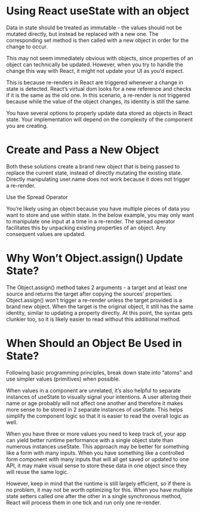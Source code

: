 # Using React useState with an object

Data in state should be treated as immutable - the values should not be mutated directly, but instead be replaced with a new one. The corresponding set method is then called with a new object in order for the           change to occur.

This may not seem immediately obvious with objects, since properties of an object can technically be updated. However, when you try to handle the change this way with React, it might not update your UI as you’d expect.

This is because re-renders in React are triggered whenever a change in state is detected. React’s virtual dom looks for a new reference and checks if it is the same as the old one. In this scenario, a re-render is not triggered because while the value of the object changes, its identity is still the same.

You have several options to properly update data stored as objects in React state. Your implementation will depend on the complexity of the component you are creating.

# Create and Pass a New Object

Both these solutions create a brand new object that is being passed to replace the current state, instead of directly mutating the existing state. Directly manipulating user.name does not work because it does not trigger a re-render.

Use the Spread Operator

You’re likely using an object because you have multiple pieces of data you want to store and use within state. In the below example, you may only want to manipulate one input at a time in a re-render. The spread operator facilitates this by unpacking existing properties of an object. Any consequent values are updated.


# Why Won’t Object.assign() Update State?

The Object.assign() method takes 2 arguments - a target and at least one source and returns the target after copying the sources’ properties. Object.assign() won’t trigger a re-render unless the target provided is a brand new object. When the target is the original object, it still has the same identity, similar to updating a property directly. At this point, the syntax gets clunkier too, so it is likely easier to read without this additional method.


# When Should an Object Be Used in State?

Following basic programming principles, break down state into “atoms” and use simpler values (primitives) when possible.

When values in a component are unrelated, it’s also helpful to separate instances of useState to visually signal your intentions. A user altering their name or age probably will not affect one another and therefore it makes more sense to be stored in 2 separate instances of useState. This helps simplify the component logic so that it is easier to read the overall logic as well. 

When you have three or more values you need to keep track of, your app can yield better runtime performance with a single object state than numerous instances useState. This approach may be better for something like a form with many inputs. When you have something like a controlled form component with many inputs that will all get saved or updated to one API, it may make visual sense to store these data in one object since they will reuse the same logic.

However, keep in mind that the runtime is still largely efficient, so if there is no problem, it may not be worth optimizing for this. When you have multiple state setters called one after the other in a single synchronous method, React will process them in one tick and run only one re-render.
